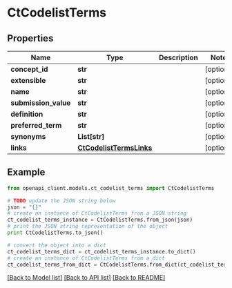 # CtCodelistTerms


## Properties
Name | Type | Description | Notes
------------ | ------------- | ------------- | -------------
**concept_id** | **str** |  | [optional] 
**extensible** | **str** |  | [optional] 
**name** | **str** |  | [optional] 
**submission_value** | **str** |  | [optional] 
**definition** | **str** |  | [optional] 
**preferred_term** | **str** |  | [optional] 
**synonyms** | **List[str]** |  | [optional] 
**links** | [**CtCodelistTermsLinks**](CtCodelistTermsLinks.md) |  | [optional] 

## Example

```python
from openapi_client.models.ct_codelist_terms import CtCodelistTerms

# TODO update the JSON string below
json = "{}"
# create an instance of CtCodelistTerms from a JSON string
ct_codelist_terms_instance = CtCodelistTerms.from_json(json)
# print the JSON string representation of the object
print CtCodelistTerms.to_json()

# convert the object into a dict
ct_codelist_terms_dict = ct_codelist_terms_instance.to_dict()
# create an instance of CtCodelistTerms from a dict
ct_codelist_terms_from_dict = CtCodelistTerms.from_dict(ct_codelist_terms_dict)
```
[[Back to Model list]](../README.md#documentation-for-models) [[Back to API list]](../README.md#documentation-for-api-endpoints) [[Back to README]](../README.md)


